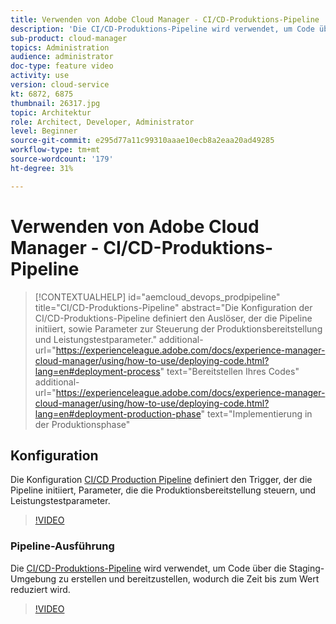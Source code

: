 ```yaml
---
title: Verwenden von Adobe Cloud Manager - CI/CD-Produktions-Pipeline
description: 'Die CI/CD-Produktions-Pipeline wird verwendet, um Code über die Staging-Umgebung zu erstellen und bereitzustellen, wodurch die Zeit bis zum Wert reduziert wird. Die Konfiguration der CI/CD-Produktions-Pipeline definiert den Auslöser, der die Pipeline initiiert, sowie Parameter zur Steuerung der Produktionsbereitstellung und Leistungstestparameter. '
sub-product: cloud-manager
topics: Administration
audience: administrator
doc-type: feature video
activity: use
version: cloud-service
kt: 6872, 6875
thumbnail: 26317.jpg
topic: Architektur
role: Architect, Developer, Administrator
level: Beginner
source-git-commit: e295d77a11c99310aaae10ecb8a2eaa20ad49285
workflow-type: tm+mt
source-wordcount: '179'
ht-degree: 31%

---
```



# Verwenden von Adobe Cloud Manager - CI/CD-Produktions-Pipeline

>[!CONTEXTUALHELP]
>id="aemcloud_devops_prodpipeline"
>title="CI/CD-Produktions-Pipeline"
>abstract="Die Konfiguration der CI/CD-Produktions-Pipeline definiert den Auslöser, der die Pipeline initiiert, sowie Parameter zur Steuerung der Produktionsbereitstellung und Leistungstestparameter."
>additional-url="https://experienceleague.adobe.com/docs/experience-manager-cloud-manager/using/how-to-use/deploying-code.html?lang=en#deployment-process" text="Bereitstellen Ihres Codes"
>additional-url="https://experienceleague.adobe.com/docs/experience-manager-cloud-manager/using/how-to-use/deploying-code.html?lang=en#deployment-production-phase" text="Implementierung in der Produktionsphase"

## Konfiguration

Die Konfiguration [CI/CD Production Pipeline](https://experienceleague.adobe.com/docs/experience-manager-cloud-manager/using/how-to-use/configuring-pipeline.html) definiert den Trigger, der die Pipeline initiiert, Parameter, die die Produktionsbereitstellung steuern, und Leistungstestparameter.

>[!VIDEO](https://video.tv.adobe.com/v/26314/?quality=12&learn=on)

### Pipeline-Ausführung

Die [CI/CD-Produktions-Pipeline](https://experienceleague.adobe.com/docs/experience-manager-cloud-manager/using/how-to-use/deploying-code.html) wird verwendet, um Code über die Staging-Umgebung zu erstellen und bereitzustellen, wodurch die Zeit bis zum Wert reduziert wird.

>[!VIDEO](https://video.tv.adobe.com/v/26317/?quality=12&learn=on)
